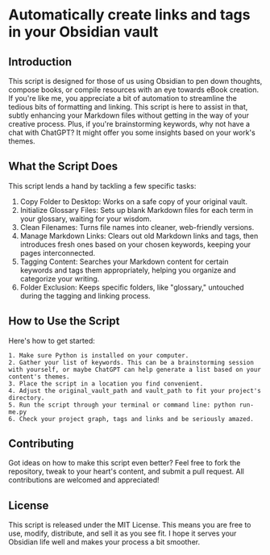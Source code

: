 # Automatically create links and tags in your Obsidian vault

## Introduction

This script is designed for those of us using Obsidian to pen down thoughts, compose books, or compile resources with an eye towards eBook creation. If you're like me, you appreciate a bit of automation to streamline the tedious bits of formatting and linking. This script is here to assist in that, subtly enhancing your Markdown files without getting in the way of your creative process.  Plus, if you're brainstorming keywords, why not have a chat with ChatGPT? It might offer you some insights based on your work's themes.  

## What the Script Does

This script lends a hand by tackling a few specific tasks:

1. Copy Folder to Desktop: Works on a safe copy of your original vault.
2. Initialize Glossary Files: Sets up blank Markdown files for each term in your glossary, waiting for your wisdom.
3. Clean Filenames: Turns file names into cleaner, web-friendly versions.
4. Manage Markdown Links: Clears out old Markdown links and tags, then introduces fresh ones based on your chosen keywords, keeping your pages interconnected.
5. Tagging Content: Searches your Markdown content for certain keywords and tags them appropriately, helping you organize and categorize your writing.
6. Folder Exclusion: Keeps specific folders, like "glossary," untouched during the tagging and linking process.

## How to Use the Script

Here's how to get started:

    1. Make sure Python is installed on your computer.
    2. Gather your list of keywords. This can be a brainstorming session with yourself, or maybe ChatGPT can help generate a list based on your content's themes.
    3. Place the script in a location you find convenient.
    4. Adjust the original_vault_path and vault_path to fit your project's directory.
    5. Run the script through your terminal or command line: python run-me.py
    6. Check your project graph, tags and links and be seriously amazed.

## Contributing

Got ideas on how to make this script even better? Feel free to fork the repository, tweak to your heart's content, and submit a pull request. All contributions are welcomed and appreciated!

## License

This script is released under the MIT License. This means you are free to use, modify, distribute, and sell it as you see fit. I hope it serves your Obsidian life well and makes your process a bit smoother.
